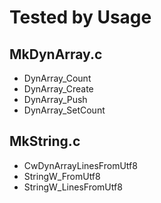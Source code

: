 # Tested by Usage

## MkDynArray.c

- DynArray_Count
- DynArray_Create
- DynArray_Push
- DynArray_SetCount

## MkString.c

- CwDynArrayLinesFromUtf8
- StringW_FromUtf8
- StringW_LinesFromUtf8
